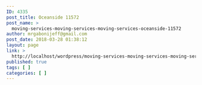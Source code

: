 ```yaml
---
ID: 4335
post_title: Oceanside 11572
post_name: >
  moving-services-moving-services-moving-services-oceanside-11572
author: mrgabonijeff@gmail.com
post_date: 2018-03-28 01:38:12
layout: page
link: >
  http://localhost/wordpress/moving-services-moving-services-moving-services-oceanside-11572/
published: true
tags: [ ]
categories: [ ]
---
```

